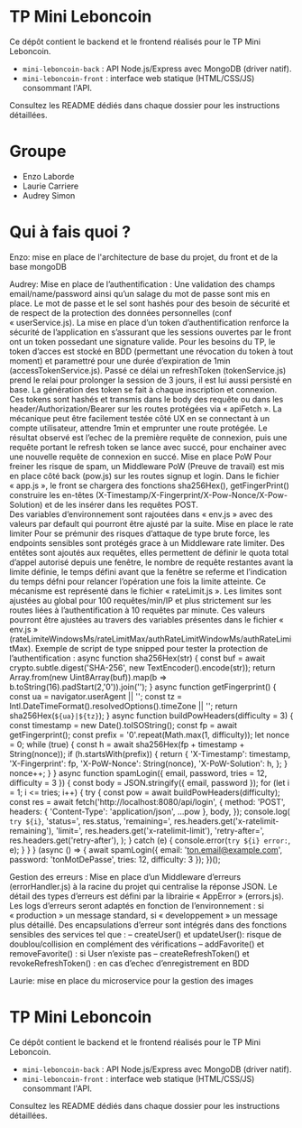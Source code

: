 # TP Mini Leboncoin

Ce dépôt contient le backend et le frontend réalisés pour le TP Mini Leboncoin.

- `mini-leboncoin-back` : API Node.js/Express avec MongoDB (driver natif).
- `mini-leboncoin-front` : interface web statique (HTML/CSS/JS) consommant l'API.

Consultez les README dédiés dans chaque dossier pour les instructions détaillées.

# Groupe 

- Enzo Laborde
- Laurie Carriere
- Audrey Simon

# Qui à fais quoi ?

Enzo: mise en place de l'architecture de base du projet, du front et de la base mongoDB

Audrey:
Mise en place de l’authentification :
Une validation des champs email/name/password ainsi qu’un salage du mot de passe sont mis en place. Le mot de passe et le sel sont hashés pour des besoin de sécurité et de respect de la protection des données personnelles (conf « userService.js).
La mise en place d’un token d’authentification renforce la sécurité de l’application en s’assurant que les sessions ouvertes par le front ont un token possedant une signature valide.  Pour les besoins du TP, le token d’acces est stocké en BDD (permettant une révocation du token à tout moment) et paramettré pour une durée d’expiration de 1min (accessTokenService.js). Passé ce délai un refreshToken  (tokenService.js) prend le relai pour prolonger la session de 3 jours, il est lui aussi persisté en base. La génération des token se fait à chaque inscription et connexion. Ces tokens sont hashés et transmis dans le body des requête ou dans  les header/Authorization/Bearer sur les routes protégées via « apiFetch ».
La mécanique peut être facilement testée côté UX en se connectant à un compte utilisateur, attendre 1min et emprunter une route protégée. Le résultat observé est l’echec de la première requête de connexion, puis une requête portant le refresh token se lance avec succé, pour enchainer avec une nouvelle requête de connexion en succé.
Mise en place PoW 
Pour freiner les risque de spam, un Middleware PoW (Preuve de travail) est mis en place côté back (pow.js)  sur les routes signup et login. 
Dans le fichier « app.js », le front se chargera des fonctions sha256Hex(),  getFingerPrint() construire les en-têtes (X-Timestamp/X-Fingerprint/X-Pow-Nonce/X-Pow-Solution) et de les insérer dans les requêtes POST.  
Des variables d’environnement sont rajoutées dans « env.js » avec des valeurs par default qui pourront être ajusté par la suite.
Mise en place le rate limiter
Pour se prémunir des risques d’attaque de type brute force, les endpoints sensibles sont protégés grace à un Middleware rate limiter. Des entêtes sont ajoutés aux requêtes, elles permettent de définir le quota total d’appel autorisé depuis une fenêtre, le nombre de requête restantes avant la limite définie, le temps défini avant que la fenêtre se referme et l’indication du temps défni pour relancer l’opération une fois la limite atteinte. Ce mécanisme est représenté dans le fichier « rateLimit.js ». Les limites sont  ajustées au global pour 100 requêtes/min/IP et plus strictement sur les routes liées à l’authentification à 10 requêtes par minute. 
Ces valeurs pourront être ajustées au travers des variables présentes dans le fichier « env.js » (rateLimiteWindowsMs/rateLimitMax/authRateLimitWindowMs/authRateLimitMax).
Exemple de script de type snipped pour tester  la protection de l’authentification :
async function sha256Hex(str) {
  const buf = await crypto.subtle.digest('SHA-256', new TextEncoder().encode(str));
  return Array.from(new Uint8Array(buf)).map(b => b.toString(16).padStart(2,'0')).join('');
}
async function getFingerprint() {
  const ua = navigator.userAgent || '';
  const tz = Intl.DateTimeFormat().resolvedOptions().timeZone || '';
  return sha256Hex(`${ua}|${tz}`);
}
async function buildPowHeaders(difficulty = 3) {
  const timestamp = new Date().toISOString();
  const fp = await getFingerprint();
  const prefix = '0'.repeat(Math.max(1, difficulty));
  let nonce = 0;
  while (true) {
    const h = await sha256Hex(fp + timestamp + String(nonce));
    if (h.startsWith(prefix)) {
      return {
        'X-Timestamp': timestamp,
        'X-Fingerprint': fp,
        'X-PoW-Nonce': String(nonce),
        'X-PoW-Solution': h,
      };
    }
    nonce++;
  }
}
async function spamLogin({ email, password, tries = 12, difficulty = 3 }) {
  const body = JSON.stringify({ email, password });
  for (let i = 1; i <= tries; i++) {
    try {
      const pow = await buildPowHeaders(difficulty);
      const res = await fetch('http://localhost:8080/api/login', {
        method: 'POST',
        headers: { 'Content-Type': 'application/json', ...pow },
        body,
      });
      console.log(
        `try ${i}`,
        'status=', res.status,
        'remaining=', res.headers.get('x-ratelimit-remaining'),
        'limit=', res.headers.get('x-ratelimit-limit'),
        'retry-after=', res.headers.get('retry-after'),
      );
    } catch (e) {
      console.error(`try ${i} error:`, e);
    }
  }
}
(async () => {
  await spamLogin({ email: 'ton.email@example.com', password: 'tonMotDePasse', tries: 12, difficulty: 3 });
})();


Gestion des erreurs :
Mise en place d’un Middleware d’erreurs (errorHandler.js) à la racine du projet qui centralise la réponse JSON. Le détail des types d’erreurs est défini par la librairie « AppError » (errors.js). Les logs d’erreurs seront adaptés en fonction de l’environnement : si « production » un message standard, si « developpement » un message plus détaillé.
Des encapsulations d’erreur sont intégrés dans des fonctions sensibles des services tel que :
–	createUser() et updateUser(): risque de doublou/collision en complément des vérifications
–	addFavorite() et removeFavorite() : si User n’existe pas
–	createRefreshToken() et revokeRefreshToken() : en cas d’echec d’enregistrement en BDD



Laurie: mise en place du microservice pour la gestion des images 

# TP Mini Leboncoin

Ce dépôt contient le backend et le frontend réalisés pour le TP Mini Leboncoin.

- `mini-leboncoin-back` : API Node.js/Express avec MongoDB (driver natif).
- `mini-leboncoin-front` : interface web statique (HTML/CSS/JS) consommant l'API.

Consultez les README dédiés dans chaque dossier pour les instructions détaillées.
